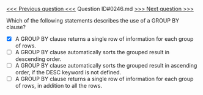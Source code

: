 [<<< Previous question <<<](0245.md)  Question ID#0246.md  [>>> Next question >>>](0247.md) 

Which of the following statements describes the use of a GROUP BY clause?

- [x] A GROUP BY clause returns a single row of information for each group of rows.
- [ ] A GROUP BY clause automatically sorts the grouped result in descending order.
- [ ] A GROUP BY clause automatically sorts the grouped result in ascending order, if the DESC keyword is not defined.
- [ ] A GROUP BY clause returns a single row of information for each group of rows, in addition to all the rows.
